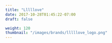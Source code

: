 ```yaml
---
title: "Lllllove"
date: 2017-10-28T01:45:22-07:00
draft: false

weight: 120
thumbnail: "/images/brands/lllllove_logo.png"
---
```

